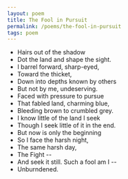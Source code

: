 ```yaml
---
layout: poem
title: The Fool in Pursuit
permalink: /poems/the-fool-in-pursuit
tags: poem
---
```

- Hairs out of the shadow
- Dot the land and shape the sight.
- I barrel forward, sharp-eyed,
- Toward the thicket,
- Down into depths known by others
- But not by me, undeserving.
- Faced with pressure to pursue
- That fabled land, charming blue,
- Bleeding brown to crumbled grey.
- I know little of the land I seek
- Though I seek little of it in the end.
- But now is only the beginning
- So I face the harsh night,
- The same harsh day,
- The Fight --
- And seek it still. Such a fool am I --
- Unburndened.